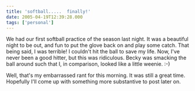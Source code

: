 ```yaml
---
title: 'softball.....  finally!'
date: 2005-04-19T12:39:28.000
tags: ['personal']
---
```


We had our first softball practice of the season last night. It was a beautiful night to be out, and fun to put the glove back on and play some catch. That being said, I was terrible! I couldn't hit the ball to save my life. Now, I've never been a good hitter, but this was ridiculous. Becky was smacking the ball around such that I, in comparison, looked like a little weenie. :-)

Well, that's my embarrassed rant for this morning. It was still a great time. Hopefully I'll come up with something more substantive to post later on.
